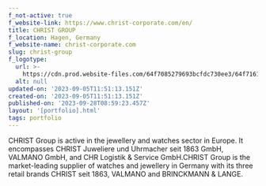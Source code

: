 ```yaml
---
f_not-active: true
f_website-link: https://www.christ-corporate.com/en/
title: CHRIST GROUP
f_location: Hagen, Germany
f_website-name: christ-corporate.com
slug: christ-group
f_logotype:
  url: >-
    https://cdn.prod.website-files.com/64f7085279693bcfdc730ee3/64f71613f745fe6ec45ac4db_Christ.png
  alt: null
updated-on: '2023-09-05T11:51:13.151Z'
created-on: '2023-09-05T11:51:13.151Z'
published-on: '2023-09-28T08:59:23.457Z'
layout: '[portfolio].html'
tags: portfolio
---
```


CHRIST Group is active in the jewellery and watches sector in Europe. It encompasses CHRIST Juweliere und Uhrmacher seit 1863 GmbH, VALMANO GmbH, and CHR Logistik & Service GmbH.CHRIST Group is the market-leading supplier of watches and jewellery in Germany with its three retail brands CHRIST seit 1863, VALMANO and BRINCKMANN & LANGE.  

  

‍
